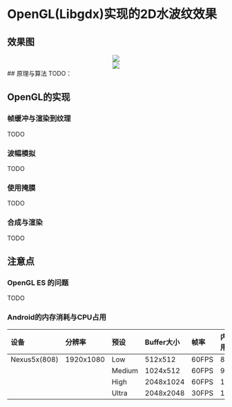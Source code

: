# OpenGL(Libgdx)实现的2D水波纹效果
## 效果图
<div align="center"><img src="https://github.com/mumumusuc/GdxWaveWallpaper/blob/master/sample/ezgif.com-video-to-gif.gif"/></div>
<div align="center"><img src="https://github.com/mumumusuc/GdxWaveWallpaper/blob/master/sample/ezgif.com-gif-maker.gif"/></div>
## 原理与算法
TODO：

## OpenGL的实现
### 帧缓冲与渲染到纹理
TODO
### 波幅模拟
TODO
### 使用掩膜
TODO
### 合成与渲染
TODO

## 注意点
### OpenGL ES 的问题
TODO
### Android的内存消耗与CPU占用
|设备|分辨率|预设|Buffer大小|帧率|内存占用|CPU占用|
|:---|:---|:---|:---|:---|:---|:---|
|Nexus5x(808)|1920x1080|Low|512x512|60FPS|82MB|<10%|
|||Medium|1024x512|60FPS|90MB|<10%|
|||High|2048x1024|60FPS|125MB|<10%|
|||Ultra|2048x2048|30FPS|170MB|<10%|
